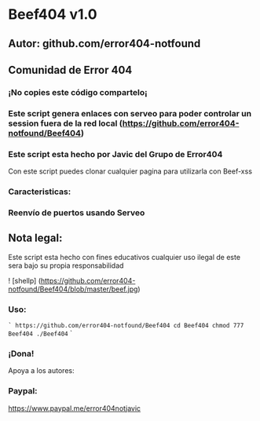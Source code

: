 # Beef404 v1.0
## Autor: github.com/error404-notfound
## Comunidad de Error 404 
### ¡No copies este código compartelo¡
### Este script genera enlaces con serveo para poder controlar un session fuera de la red local (https://github.com/error404-notfound/Beef404)
### Este script esta hecho por Javic del Grupo de Error404

Con este script puedes clonar cualquier pagina para utilizarla con Beef-xss

### Caracteristicas:
### Reenvío de puertos usando Serveo

## Nota legal:

Este script esta hecho con fines educativos cualquier uso ilegal de este sera bajo su propia responsabilidad

! [shellp] (https://github.com/error404-notfound/Beef404/blob/master/beef.jpg)

### Uso:
`` `
https://github.com/error404-notfound/Beef404
cd Beef404
chmod 777 Beef404
./Beef404
`` `

### ¡Dona!
Apoya a los autores:
### Paypal:
https://www.paypal.me/error404notjavic
